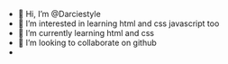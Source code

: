- 👋 Hi, I’m @Darciestyle
- 👀 I’m interested in learning html and css javascript too
- 🌱 I’m currently learning html and css
- 💞️ I’m looking to collaborate on github
- 

<!---
Darciestyle/Darciestyle is a ✨ special ✨ repository because its `README.md` (this file) appears on your GitHub profile.
You can click the Preview link to take a look at your changes.
--->
